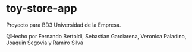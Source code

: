 # toy-store-app

Proyecto para BD3 Universidad de la Empresa. 



@Hecho por Fernando Bertoldi, Sebastian Garciarena, Veronica Paladino, Joaquin Segovia y Ramiro Silva 
